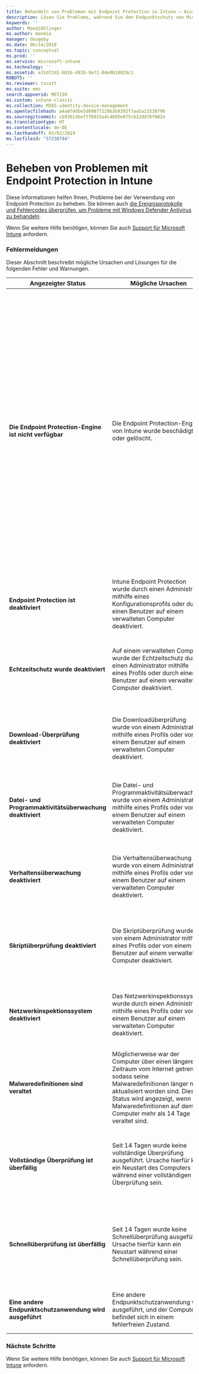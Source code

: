 ```yaml
---
title: Behandeln von Problemen mit Endpoint Protection in Intune – Azure | Microsoft-Dokumentation
description: Lösen Sie Probleme, während Sie den Endpunktschutz von Microsoft Intune verwenden.
keywords: ''
author: MandiOhlinger
ms.author: mandia
manager: dougeby
ms.date: 06/14/2018
ms.topic: conceptual
ms.prod: ''
ms.service: microsoft-intune
ms.technology: ''
ms.assetid: e31df2d2-bb1b-491b-9a71-04e0b18829c1
ROBOTS: ''
ms.reviewer: tscott
ms.suite: ems
search.appverid: MET150
ms.custom: intune-classic
ms.collection: M365-identity-device-management
ms.openlocfilehash: a4a07ddbe5d69077229b3b9392f7aa5a23520796
ms.sourcegitcommit: cb93613bef7f6015a4c4095e875cb12dd76f002e
ms.translationtype: HT
ms.contentlocale: de-DE
ms.lasthandoff: 03/02/2019
ms.locfileid: "57238794"
---
```

# <a name="troubleshoot-endpoint-protection-in-intune"></a>Beheben von Problemen mit Endpoint Protection in Intune

Diese Informationen helfen Ihnen, Probleme bei der Verwendung von Endpoint Protection zu beheben. Sie können auch [die Ereignisprotokolle und Fehlercodes überprüfen, um Probleme mit Windows Defender Antivirus zu behandeln](https://docs.microsoft.com/windows/security/threat-protection/windows-defender-antivirus/troubleshoot-windows-defender-antivirus).

Wenn Sie weitere Hilfe benötigen, können Sie auch [Support für Microsoft Intune](get-support.md) anfordern.

### <a name="error-messages"></a>Fehlermeldungen
Dieser Abschnitt beschreibt mögliche Ursachen und Lösungen für die folgenden Fehler und Warnungen.

|Angezeigter Status|Mögliche Ursachen|Mögliche Lösungen|
|---------------|--------------------|-----------------------|
|**Die Endpoint Protection-Engine ist nicht verfügbar**|Die Endpoint Protection-Engine von Intune wurde beschädigt oder gelöscht.|Wenn die Endpoint Protection-Engine von Intune beschädigt ist, können Sie versuchen, die Software zu aktualisieren oder neu zu installieren.<br /><br />Klicken Sie zum Erzwingen eines sofortigen Updates in der Endpoint Protection-Clientsoftware auf **Update** (auf verwalteten Computern auf der Taskleiste).<br /><br />Wenn die Engine nicht aktualisiert werden kann, müssen Sie die Endpoint Protection-Engine erneut installieren.<br /><br />Suchen Sie in der Liste der installierten Programme in der Systemsteuerung auf dem verwalteten Computer nach **Microsoft Intune Endpoint Protection-Agent**, und deinstallieren Sie die Anwendung.<br /><br />Während der nächsten Updatesynchronisierung wird das fehlende Programm von Microsoft Online Management Update Manager erkannt und zum geplanten Installationszeitpunkt neu installiert.|
|**Endpoint Protection ist deaktiviert**|Intune Endpoint Protection wurde durch einen Administrator mithilfe eines Konfigurationsprofils oder durch einen Benutzer auf einem verwalteten Computer deaktiviert.|Aktivieren Sie Endpoint Protection. Lesen Sie hierzu [Festlegen von Endpoint Protection-Einstellungen](endpoint-protection-configure.md) in Intune, oder [aktivieren Sie Windows Defender für den Zugriff auf Unternehmensressourcen](/intune-user-help/turn-on-defender-windows).|
|**Echtzeitschutz wurde deaktiviert**|Auf einem verwalteten Computer wurde der Echtzeitschutz durch einen Administrator mithilfe eines Profils oder durch einen Benutzer auf einem verwalteten Computer deaktiviert.|Aktivieren Sie Endpoint Protection. Lesen Sie hierzu die Informationen zu [Windows Defender Antivirus](device-restrictions-windows-10.md#windows-defender-antivirus) in Intune, oder [aktivieren Sie den Echtzeitschutz für den Zugriff auf Unternehmensressourcen](/intune-user-help/turn-on-defender-windows). |
|**Download-Überprüfung deaktiviert**|Die Downloadüberprüfung wurde von einem Administrator mithilfe eines Profils oder von einem Benutzer auf einem verwalteten Computer deaktiviert.|Aktivieren Sie die Überprüfung. Lesen Sie hierzu die Informationen zu [Windows Defender Antivirus](device-restrictions-windows-10.md#windows-defender-antivirus) in Intune, oder [aktivieren Sie den Echtzeitschutz für den Zugriff auf Unternehmensressourcen](/intune-user-help/turn-on-defender-windows). |
|**Datei- und Programmaktivitätsüberwachung deaktiviert**|Die Datei- und Programmaktivitätsüberwachung wurde von einem Administrator mithilfe eines Profils oder von einem Benutzer auf einem verwalteten Computer deaktiviert.|Aktivieren Sie die Datei- und Programmaktivität. Lesen Sie hierzu die Informationen zu [Windows Defender Antivirus](device-restrictions-windows-10.md#windows-defender-antivirus) in Intune, oder [aktivieren Sie den Echtzeitschutz für den Zugriff auf Unternehmensressourcen](/intune-user-help/turn-on-defender-windows). |
|**Verhaltensüberwachung deaktiviert**|Die Verhaltensüberwachung wurde von einem Administrator mithilfe eines Profils oder von einem Benutzer auf einem verwalteten Computer deaktiviert.|Aktivieren Sie die Verhaltensüberwachung. Lesen Sie hierzu die Informationen zu [Windows Defender Antivirus](device-restrictions-windows-10.md#windows-defender-antivirus) in Intune, oder [aktivieren Sie den Echtzeitschutz für den Zugriff auf Unternehmensressourcen](/intune-user-help/turn-on-defender-windows). |
|**Skriptüberprüfung deaktiviert**|Die Skriptüberprüfung wurde von einem Administrator mithilfe eines Profils oder von einem Benutzer auf einem verwalteten Computer deaktiviert.|Aktivieren Sie die Skriptüberprüfung. Lesen Sie hierzu die Informationen zu [Windows Defender Antivirus](device-restrictions-windows-10.md#windows-defender-antivirus) in Intune, oder [aktivieren Sie den Echtzeitschutz für den Zugriff auf Unternehmensressourcen](/intune-user-help/turn-on-defender-windows). |
|**Netzwerkinspektionssystem deaktiviert**|Das Netzwerkinspektionssystem wurde durch einen Administrator mithilfe eines Profils oder von einem Benutzer auf einem verwalteten Computer deaktiviert.|Aktivieren Sie das Netzwerkinspektionssystem (NIS). Lesen Sie hierzu die Informationen zu [Windows Defender Antivirus](device-restrictions-windows-10.md#windows-defender-antivirus) in Intune, oder [aktivieren Sie den Echtzeitschutz für den Zugriff auf Unternehmensressourcen](/intune-user-help/turn-on-defender-windows). |
|**Malwaredefinitionen sind veraltet**|Möglicherweise war der Computer über einen längeren Zeitraum vom Internet getrennt, sodass seine Malwaredefinitionen länger nicht aktualisiert worden sind. Dieser Status wird angezeigt, wenn die Malwaredefinitionen auf dem Computer mehr als 14 Tage veraltet sind.|Wenn Schadsoftwaredefinitionen veraltet sind, können Sie die Definitionen mit [Windows Defender Antivirus](device-restrictions-windows-10.md#windows-defender-antivirus) aktualisieren.|
|**Vollständige Überprüfung ist überfällig**|Seit 14 Tagen wurde keine vollständige Überprüfung ausgeführt. Ursache hierfür kann ein Neustart des Computers während einer vollständigen Überprüfung sein.|Wenn eine vollständige Überprüfung überfällig ist, können Sie eine einmalige vollständige Überprüfung ausführen oder wiederholte vollständige Überprüfungen planen. Weitere Informationen finden Sie unter [Windows Defender Antivirus](device-restrictions-windows-10.md#windows-defender-antivirus). |
|**Schnellüberprüfung ist überfällig**|Seit 14 Tagen wurde keine Schnellüberprüfung ausgeführt. Ursache hierfür kann ein Neustart während einer Schnellüberprüfung sein.|Wenn eine Schnellüberprüfung überfällig ist, können Sie eine einmalige Schnellüberprüfung ausführen oder wiederholte Schnellüberprüfungen planen. Weitere Informationen finden Sie unter [Windows Defender Antivirus](device-restrictions-windows-10.md#windows-defender-antivirus).|
|**Eine andere Endpunktschutzanwendung wird ausgeführt**|Eine andere Endpunktschutzanwendung wird ausgeführt, und der Computer befindet sich in einem fehlerfreien Zustand.|Wenn bereits eine andere Endpunktschutzanwendung installiert ist und Intune diese Anwendung erkennt, wird das Geräte möglicherweise instabil.|

### <a name="next-steps"></a>Nächste Schritte
Wenn Sie weitere Hilfe benötigen, können Sie auch [Support für Microsoft Intune](get-support.md) anfordern.

